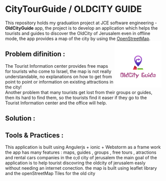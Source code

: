 # CityTourGuide / OLDCITY GUIDE
  This repository holds  my graduation project at JCE software engineering - **OldCityGuide** app, the project is to develop an application which helps the tourists and guides to discover the OldCity of Jerusalem even in offline mode, the app provides a map of the city by using the [OpenStreetMap](https://www.openstreetmap.org/#map=19/31.77659/35.22732).
<img align = "right" src = "https://github.com/linaza/CityTourGuide/blob/master/ab.png" width = 30%>

## Problem difinition :
  The Tourist Information center provides free maps for tourists who come to Israel, the map is not really understandable, no explanations on how to get from point to point or information on existing attractions in the city!<br/>
Another problem that many tourists get lost from their groups or guides, then its hard to find them, so the tourists find it easer if they go to the Tourist Information center and the office will help. 

## Solution :

## Tools & Practices :
This application is built using Angulerjs + ionic + Webstorm as a frame work 
the app has many features : maps, guides , groups , free tours , atractions and rental cars companies in the o;d city of jerusalem
the main goal of the application is to help tourist discovring the oldcity of jerusalem easly without needing an internet conection.
the map is built using leaflet library and the openStreetMap Tiles for the old city 


